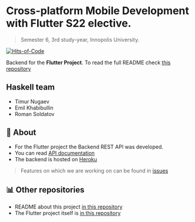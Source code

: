 # Cross-platform Mobile Development with Flutter S22 elective.

> Semester 6, 3rd study-year, Innopolis University.

[![Hits-of-Code](https://hitsofcode.com/github/InnoQueue/Backend?branch=main)](https://hitsofcode.com/github/InnoQueue/Backend/view?branch=main)

Backend for the **Flutter Project**. To read the full README check [this repository](https://github.com/InnoQueue/README)

## **Haskell** team
- Timur Nugaev
- Emil Khabibullin
- Roman Soldatov

## 📌 About
- For the Flutter project the Backend REST API was developed.
- You can read [API documentation](https://documenter.getpostman.com/view/16213957/UVsSP4ER)
- The backend is hosted on [Heroku](https://innoqueue.herokuapp.com)

> Features on which we are working on can be found in [issues](https://github.com/InnoQueue/Backend/issues)

## 📊 Other repositories
- README about this project [in this repository](https://github.com/InnoQueue/README)
- The Flutter project itself is [in this repository](https://github.com/InnoQueue/Mobile)
